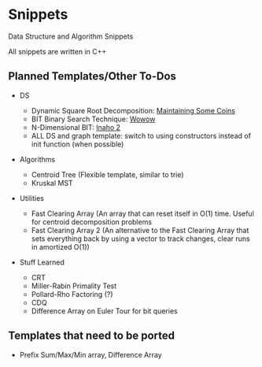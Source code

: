 # Snippets
Data Structure and Algorithm Snippets

All snippets are written in C++

## Planned Templates/Other To-Dos

* DS
    * Dynamic Square Root Decomposition: [Maintaining Some Coins](https://dmoj.ca/problem/cpc19c1p6)
    * BIT Binary Search Technique: [Wowow](https://dmoj.ca/problem/cco10p3)
    * N-Dimensional BIT: [Inaho 2](https://dmoj.ca/problem/inaho2)
    * ALL DS and graph template: switch to using constructors instead of init function (when possible)
* Algorithms
    * Centroid Tree (Flexible template, similar to trie)
    * Kruskal MST
* Utilities
    * Fast Clearing Array (An array that can reset itself in O(1) time.  Useful for centroid decomposition problems
    * Fast Clearing Array 2 (An alternative to the Fast Clearing Array that sets everything back by using a vector to track changes, clear runs in amortized O(1))

* Stuff Learned
    * CRT
    * Miller-Rabin Primality Test
    * Pollard-Rho Factoring (?)
    * CDQ
    * Difference Array on Euler Tour for bit queries

## Templates that need to be ported

* Prefix Sum/Max/Min array, Difference Array